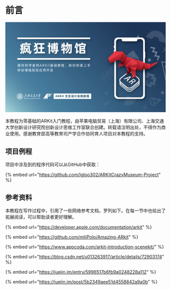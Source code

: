 # 前言

![](.gitbook/assets/hua-ban-3.png)

本教程为零基础的ARKit入门教程，由苹果电脑贸易（上海）有限公司、上海交通大学创新设计研究院创新设计思维工作室联合创建。转载请注明出处，不得作为商业使用。感谢教育部高等教育司产学合作协同育人项目对本教程的支持。

## 项目例程

项目中涉及到的程序代码可以从GitHub中获取：

{% embed url="https://github.com/Igloo302/ARKitCrazyMuseum-Project" %}

## 参考资料

本教程在写作过程中，引用了一些网络参考文档，罗列如下。在每一节中也给出了拓展阅读，可以帮助读者更好理解。

{% embed url="https://developer.apple.com/documentation/arkit" %}

{% embed url="https://github.com/miliPolo/Amazing-ARkit" %}

{% embed url="https://www.appcoda.com/arkit-introduction-scenekit/" %}

{% embed url="https://blog.csdn.net/u013263917/article/details/72903174" %}

{% embed url="https://juejin.im/entry/5996517b6fb9a0248228a112" %}

{% embed url="https://juejin.im/post/5b2349aee51d4558842a9a0b" %}



